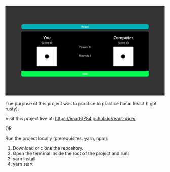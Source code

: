 ![screen shot](screenshot.png)

The purpose of this project was to practice to practice basic React (I got rusty).

Visit this project live at: https://jmart6784.github.io/react-dice/

OR

Run the project locally (prerequisites: yarn, npm):

1. Download or clone the repository.
2. Open the terminal inside the root of the project and run:
3. yarn install
4. yarn start
